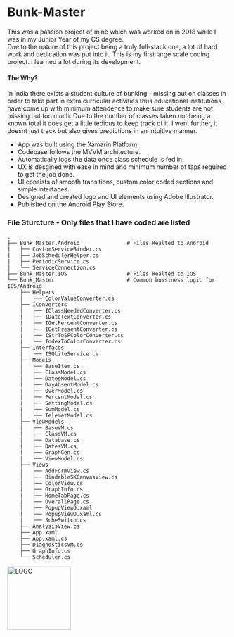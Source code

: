 # Bunk-Master
This was a passion project of mine which was worked on in 2018 while I was in my Junior Year of my CS degree.   
Due to the nature of this project being a truly full-stack one, a lot of hard work and dedication was put into it. This is my first large scale coding project. I learned a lot during its development.  
#### The Why?
In India there exists a student culture of bunking - missing out on classes in order to take part in extra curricular activities thus educational institutions have come up with minimum attendence to make sure students are not missing out too much. Due to the number of classes taken not being a known total it does get a little tedious to keep track of it. I went further, it doesnt just track but also gives predictions in an intuitive manner.

- App was built using the Xamarin Platform.
- Codebase follows the MVVM architecture.
- Automatically logs the data once class schedule is fed in.
- UX is desgined with ease in mind and minimum number of taps required to get the job done.
- UI consists of smooth transitions, custom color coded sections and simple interfaces.
- Designed and created logo and UI elements using Adobe Illustrator.
- Published on the Android Play Store.


### File Sturcture - Only files that I have coded are listed

    .
    ├── Bunk_Master.Android               # Files Realted to Android
    |   ├── CustomServiceBinder.cs
    |   ├── JobSchedulerHelper.cs
    |   ├── PeriodicService.cs
    |   └── ServiceConnection.cs
    ├── Bunk_Master.IOS                   # Files Realted to IOS
    └── Bunk_Master                       # Common bussiness logic for IOS/Android
        ├── Helpers
        |   └── ColorValueConverter.cs
        ├── IConverters
        |   ├── IClassNeededConverter.cs
        |   ├── IDateTextConverter.cs
        |   ├── IGetPercentConverter.cs
        |   ├── IGetPresentConverter.cs
        |   ├── IStrToSFColorConverter.cs
        |   └── IndexToColorConverter.cs
        ├── Interfaces
        |   └── ISQLiteService.cs
        ├── Models
        |   ├── BaseItem.cs
        |   ├── ClassModel.cs
        |   ├── DatesModel.cs
        |   ├── DayAbsentModel.cs
        |   ├── OverModel.cs
        |   ├── PercentModel.cs
        |   ├── SettingModel.cs
        |   ├── SumModel.cs
        |   └── TelemetModel.cs
        ├── ViewModels
        |   ├── BaseVM.cs
        |   ├── ClassVM.cs
        |   ├── Database.cs
        |   ├── DatesVM.cs
        |   ├── GraphGen.cs
        |   └── ViewModel.cs
        ├── Views
        |   ├── AddFormview.cs
        |   ├── BindableSKCanvasView.cs
        |   ├── ColorView.cs
        |   ├── GraphInfo.cs
        |   ├── HomeTabPage.cs
        |   ├── OverallPage.cs
        |   ├── PopupViewD.xaml
        |   ├── PopupViewD.xaml.cs
        |   ├── ScheSwitch.cs
        ├── AnalysisView.cs
        ├── App.xaml
        ├── App.xaml.cs
        ├── DiagnosticsVM.cs
        ├── GraphInfo.cs
        └── Scheduler.cs

<p> 
  <img src="https://imgur.com/a/ZCZYIKE" alt="LOGO" width="144"/>
</p>
